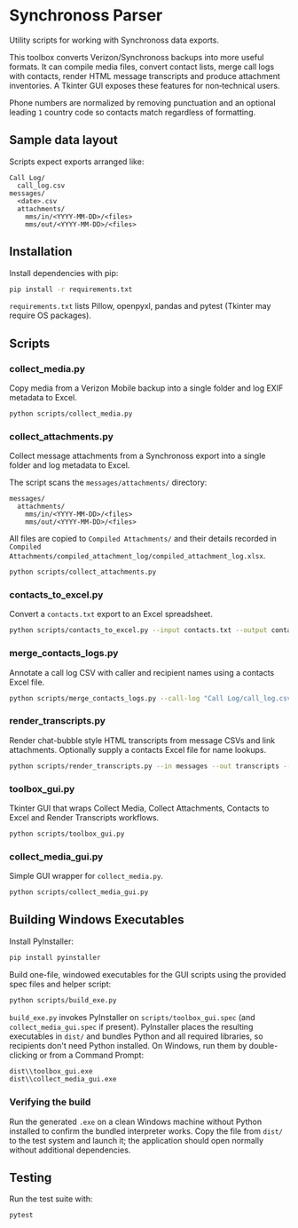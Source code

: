 # Synchronoss Parser

Utility scripts for working with Synchronoss data exports.

This toolbox converts Verizon/Synchronoss backups into more useful formats. It can compile media
files, convert contact lists, merge call logs with contacts, render HTML message transcripts and
produce attachment inventories. A Tkinter GUI exposes these features for non‑technical users.

Phone numbers are normalized by removing punctuation and an optional leading `1` country code so
contacts match regardless of formatting.

## Sample data layout

Scripts expect exports arranged like:

```
Call Log/
  call_log.csv
messages/
  <date>.csv
  attachments/
    mms/in/<YYYY-MM-DD>/<files>
    mms/out/<YYYY-MM-DD>/<files>
```

## Installation

Install dependencies with pip:

```bash
pip install -r requirements.txt
```

`requirements.txt` lists Pillow, openpyxl, pandas and pytest (Tkinter may require OS packages).

## Scripts

### collect_media.py
Copy media from a Verizon Mobile backup into a single folder and log EXIF metadata to Excel.

```bash
python scripts/collect_media.py
```

### collect_attachments.py
Collect message attachments from a Synchronoss export into a single folder and log metadata to
Excel.

The script scans the `messages/attachments/` directory:

```
messages/
  attachments/
    mms/in/<YYYY-MM-DD>/<files>
    mms/out/<YYYY-MM-DD>/<files>
```

All files are copied to `Compiled Attachments/` and their details recorded in
`Compiled Attachments/compiled_attachment_log/compiled_attachment_log.xlsx`.

```bash
python scripts/collect_attachments.py
```

### contacts_to_excel.py
Convert a `contacts.txt` export to an Excel spreadsheet.

```bash
python scripts/contacts_to_excel.py --input contacts.txt --output contacts.xlsx
```

### merge_contacts_logs.py
Annotate a call log CSV with caller and recipient names using a contacts Excel file.

```bash
python scripts/merge_contacts_logs.py --call-log "Call Log/call_log.csv" --contacts-xlsx contacts.xlsx
```

### render_transcripts.py
Render chat-bubble style HTML transcripts from message CSVs and link attachments. Optionally supply
a contacts Excel file for name lookups.

```bash
python scripts/render_transcripts.py --in messages --out transcripts --contacts-xlsx contacts.xlsx
```

### toolbox_gui.py
Tkinter GUI that wraps Collect Media, Collect Attachments, Contacts to Excel and Render Transcripts workflows.

```bash
python scripts/toolbox_gui.py
```

### collect_media_gui.py
Simple GUI wrapper for `collect_media.py`.

```bash
python scripts/collect_media_gui.py
```
 
## Building Windows Executables

Install PyInstaller:

```bash
pip install pyinstaller
```

Build one-file, windowed executables for the GUI scripts using the provided
spec files and helper script:

```bash
python scripts/build_exe.py
```

`build_exe.py` invokes PyInstaller on `scripts/toolbox_gui.spec` (and
`collect_media_gui.spec` if present). PyInstaller places the resulting
executables in `dist/` and bundles Python and all required libraries, so
recipients don't need Python installed. On Windows, run them by
double-clicking or from a Command Prompt:

```bash
dist\\toolbox_gui.exe
dist\\collect_media_gui.exe
```

### Verifying the build

Run the generated `.exe` on a clean Windows machine without Python
installed to confirm the bundled interpreter works. Copy the file from
`dist/` to the test system and launch it; the application should open
normally without additional dependencies.

## Testing

Run the test suite with:

```bash
pytest
```

